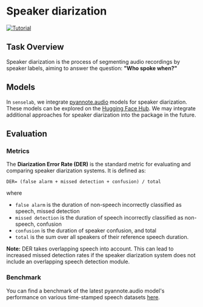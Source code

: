 # Speaker diarization

[![Tutorial](https://img.shields.io/badge/Tutorial-Click%20Here-blue?style=for-the-badge)](https://github.com/sensein/senselab/blob/main/tutorials/audiospeaker_diarization.ipynb)

## Task Overview
Speaker diarization is the process of segmenting audio recordings by speaker labels, aiming to answer the question: **"Who spoke when?"**

## Models

In `senselab`, we integrate [pyannote.audio](https://github.com/pyannote/pyannote-audio) models for speaker diarization. These models can be explored on the [Hugging Face Hub](https://huggingface.co/pyannote). We may integrate additional approaches for speaker diarization into the package in the future.

## Evaluation

### Metrics

The **Diarization Error Rate (DER)** is the standard metric for evaluating and comparing speaker diarization systems. It is defined as:
```text
DER= (false alarm + missed detection + confusion) / total
```
where
- `false alarm` is the duration of non-speech incorrectly classified as speech, missed detection
- `missed detection` is the duration of speech incorrectly classified as non-speech, confusion
- `confusion` is the duration of speaker confusion, and total
- `total` is the sum over all speakers of their reference speech duration.

**Note:** DER takes overlapping speech into account. This can lead to increased missed detection rates if the speaker diarization system does not include an overlapping speech detection module.

### Benchmark

You can find a benchmark of the latest pyannote.audio model's performance on various time-stamped speech datasets [here](https://github.com/pyannote/pyannote-audio?tab=readme-ov-file#benchmark).
